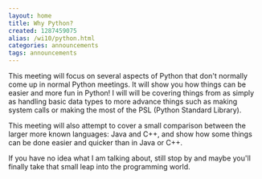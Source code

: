 ```yaml
---
layout: home
title: Why Python?
created: 1287459075
alias: /wi10/python.html
categories: announcements
tags: announcements
---
```

This meeting will focus on several aspects of Python that don't normally come up in normal Python meetings. It will show you how things can be easier and more fun in Python! I will will be covering things from as simply as handling basic data types to more advance things such as making system calls or making the most of the PSL (Python Standard Library).

This meeting will also attempt to cover a small comparison between the larger more known languages: Java and C++, and show how some things can be done easier and quicker than in Java or C++.

If you have no idea what I am talking about, still stop by and maybe you'll finally take that small leap into the programming world.
